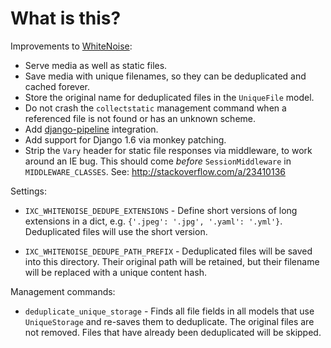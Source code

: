 # What is this?

Improvements to [WhiteNoise][0]:

  * Serve media as well as static files.
  * Save media with unique filenames, so they can be deduplicated and cached
    forever.
  * Store the original name for deduplicated files in the `UniqueFile` model.
  * Do not crash the ``collectstatic`` management command when a referenced
    file is not found or has an unknown scheme.
  * Add [django-pipeline][1] integration.
  * Add support for Django 1.6 via monkey patching.
  * Strip the `Vary` header for static file responses via middleware, to work
  	around an IE bug. This should come *before* `SessionMiddleware` in
  	`MIDDLEWARE_CLASSES`. See: http://stackoverflow.com/a/23410136

Settings:

  * `IXC_WHITENOISE_DEDUPE_EXTENSIONS` - Define short versions of long
    extensions in a dict, e.g. `{'.jpeg': '.jpg', '.yaml': '.yml'}`.
    Deduplicated files will use the short version.

  * `IXC_WHITENOISE_DEDUPE_PATH_PREFIX` - Deduplicated files will be saved into
    this directory. Their original path will be retained, but their filename
    will be replaced with a unique content hash.

Management commands:

  * `deduplicate_unique_storage` - Finds all file fields in all models that use
    `UniqueStorage` and re-saves them to deduplicate. The original files are not
    removed. Files that have already been deduplicated will be skipped.

[0]: https://github.com/evansd/whitenoise/
[1]: https://github.com/jazzband/django-pipeline/
